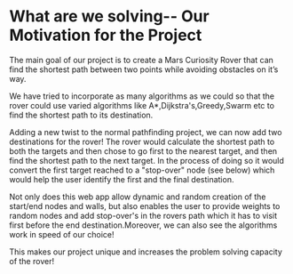 # What are we solving-- Our Motivation for the Project

The main goal of our project is to create a Mars Curiosity Rover that can find the shortest path between two points while avoiding obstacles on it’s way.

We have tried to incorporate as many algorithms as we could so that the rover could use varied algorithms like A*,Dijkstra's,Greedy,Swarm etc to find the shortest path to its destination.

Adding a new twist to the normal pathfinding project, we can now add two destinations for the rover! The rover would calculate the shortest path to both the targets and then chose to go first to the nearest target, and then find the shortest path to the next target. In the process of doing so it would convert the first target reached to a "stop-over" node (see below) which would help the user identify the first and the final destination.

Not only does this web app allow dynamic and random creation of the start/end nodes and walls, but also enables the user to provide weights to random nodes 
and add stop-over's in the rovers path which it has to visit first before the end destination.Moreover, we can also see the algorithms work in speed of our choice!

This makes our project unique and increases the problem solving capacity of the rover!

